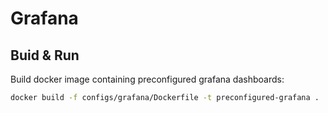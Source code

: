 # Grafana

## Buid & Run
Build docker image containing preconfigured grafana dashboards:

```sh
docker build -f configs/grafana/Dockerfile -t preconfigured-grafana .  
```